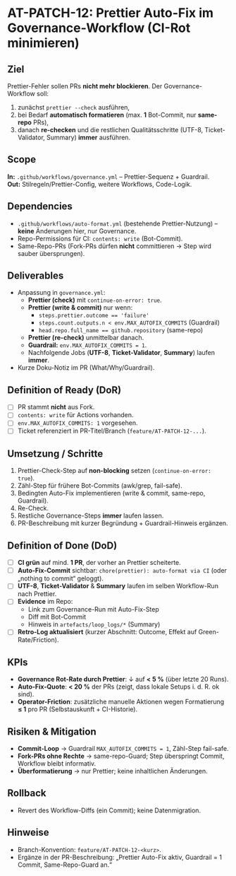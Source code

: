 # AT-PATCH-12: Prettier Auto-Fix im Governance-Workflow (CI-Rot minimieren)

## Ziel
Prettier-Fehler sollen PRs **nicht mehr blockieren**. Der Governance-Workflow soll:
1) zunächst `prettier --check` ausführen,  
2) bei Bedarf **automatisch formatieren** (max. **1** Bot-Commit, nur **same-repo** PRs),  
3) danach **re-checken** und die restlichen Qualitätsschritte (UTF-8, Ticket-Validator, Summary) **immer** ausführen.

## Scope
**In:** `.github/workflows/governance.yml` – Prettier-Sequenz + Guardrail.  
**Out:** Stilregeln/Prettier-Config, weitere Workflows, Code-Logik.

## Dependencies
- `.github/workflows/auto-format.yml` (bestehende Prettier-Nutzung) – **keine** Änderungen hier, nur Governance.  
- Repo-Permissions für CI: `contents: write` (Bot-Commit).  
- Same-Repo-PRs (Fork-PRs dürfen **nicht** committieren → Step wird sauber übersprungen).

## Deliverables
- Anpassung in `governance.yml`:
  - **Prettier (check)** mit `continue-on-error: true`.
  - **Prettier (write & commit)** nur wenn:
    - `steps.prettier.outcome == 'failure'`
    - `steps.count.outputs.n < env.MAX_AUTOFIX_COMMITS` (Guardrail)
    - `head.repo.full_name == github.repository` (same-repo)
  - **Prettier (re-check)** unmittelbar danach.
  - **Guardrail:** `env.MAX_AUTOFIX_COMMITS = 1`.
  - Nachfolgende Jobs (**UTF-8**, **Ticket-Validator**, **Summary**) laufen **immer**.
- Kurze Doku-Notiz im PR (What/Why/Guardrail).

## Definition of Ready (DoR)
- [ ] PR stammt **nicht** aus Fork.  
- [ ] `contents: write` für Actions vorhanden.  
- [ ] `env.MAX_AUTOFIX_COMMITS: 1` vorgesehen.  
- [ ] Ticket referenziert in PR-Titel/Branch (`feature/AT-PATCH-12-...`).

## Umsetzung / Schritte
1) Prettier-Check-Step auf **non-blocking** setzen (`continue-on-error: true`).  
2) Zähl-Step für frühere Bot-Commits (awk/grep, fail-safe).  
3) Bedingten Auto-Fix implementieren (write & commit, same-repo, Guardrail).  
4) Re-Check.  
5) Restliche Governance-Steps **immer** laufen lassen.  
6) PR-Beschreibung mit kurzer Begründung + Guardrail-Hinweis ergänzen.

## Definition of Done (DoD)
- [ ] **CI grün** auf mind. **1 PR**, der vorher an Prettier scheiterte.  
- [ ] **Auto-Fix-Commit** sichtbar: `chore(prettier): auto-format via CI` (oder „nothing to commit“ geloggt).  
- [ ] **UTF-8**, **Ticket-Validator** & **Summary** laufen im selben Workflow-Run nach Prettier.  
- [ ] **Evidence** im Repo:
  - Link zum Governance-Run mit Auto-Fix-Step  
  - Diff mit Bot-Commit  
  - Hinweis in `artefacts/loop_logs/*` (Summary)  
- [ ] **Retro-Log aktualisiert** (kurzer Abschnitt: Outcome, Effekt auf Green-Rate/Friction).  

## KPIs
- **Governance Rot-Rate durch Prettier**: ↓ auf **< 5 %** (über letzte 20 Runs).  
- **Auto-Fix-Quote**: **< 20 %** der PRs (zeigt, dass lokale Setups i. d. R. ok sind).  
- **Operator-Friction**: zusätzliche manuelle Aktionen wegen Formatierung **≤ 1** pro PR (Selbstauskunft + CI-Historie).

## Risiken & Mitigation
- **Commit-Loop** → Guardrail `MAX_AUTOFIX_COMMITS = 1`, Zähl-Step fail-safe.  
- **Fork-PRs ohne Rechte** → same-repo-Guard; Step überspringt Commit, Workflow bleibt informativ.  
- **Überformatierung** → nur Prettier; keine inhaltlichen Änderungen.

## Rollback
- Revert des Workflow-Diffs (ein Commit); keine Datenmigration.

## Hinweise
- Branch-Konvention: `feature/AT-PATCH-12-<kurz>`.  
- Ergänze in der PR-Beschreibung: „Prettier Auto-Fix aktiv, Guardrail = 1 Commit, Same-Repo-Guard an.“
